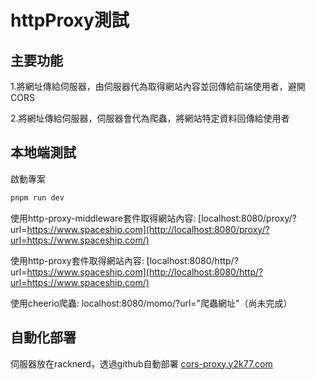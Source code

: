# httpProxy測試

## 主要功能

1.將網址傳給伺服器，由伺服器代為取得網站內容並回傳給前端使用者，避開CORS

2.將網址傳給伺服器，伺服器會代為爬蟲，將網站特定資料回傳給使用者

## 本地端測試

啟動專案

```bash
pnpm run dev
```

使用http-proxy-middleware套件取得網站內容:
[localhost:8080/proxy/?url=https://www.spaceship.com](http://localhost:8080/proxy/?url=https://www.spaceship.com/)

使用http-proxy套件取得網站內容:
[localhost:8080/http/?url=https://www.spaceship.com](http://localhost:8080/http/?url=https://www.spaceship.com/)

使用cheerio爬蟲:
localhost:8080/momo/?url="爬蟲網址"（尚未完成）

## 自動化部署

伺服器放在racknerd，透過github自動部署
[cors-proxy.y2k77.com](https://cors-proxy.y2k77.com/)
